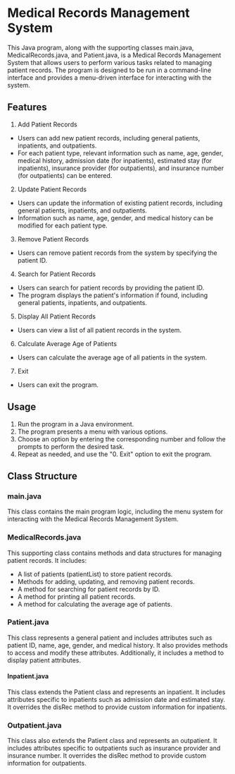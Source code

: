 # Medical Records Management System
This Java program, along with the supporting classes main.java, MedicalRecords.java, and Patient.java, is a Medical Records Management System that allows users to perform various tasks related to managing patient records. The program is designed to be run in a command-line interface and provides a menu-driven interface for interacting with the system.

## Features
1. Add Patient Records
+ Users can add new patient records, including general patients, inpatients, and outpatients.
+ For each patient type, relevant information such as name, age, gender, medical history, admission date (for inpatients), estimated stay (for inpatients), insurance provider (for outpatients), and insurance number (for outpatients) can be entered.
2. Update Patient Records
+ Users can update the information of existing patient records, including general patients, inpatients, and outpatients.
+ Information such as name, age, gender, and medical history can be modified for each patient type.
3. Remove Patient Records
+ Users can remove patient records from the system by specifying the patient ID.
4. Search for Patient Records
+ Users can search for patient records by providing the patient ID.
+ The program displays the patient's information if found, including general patients, inpatients, and outpatients.
5. Display All Patient Records
+ Users can view a list of all patient records in the system.
6. Calculate Average Age of Patients
+ Users can calculate the average age of all patients in the system.
7. Exit
+ Users can exit the program.
## Usage
1. Run the program in a Java environment.
2. The program presents a menu with various options.
3. Choose an option by entering the corresponding number and follow the prompts to perform the desired task.
4. Repeat as needed, and use the "0. Exit" option to exit the program.
## Class Structure
### main.java
This class contains the main program logic, including the menu system for interacting with the Medical Records Management System.
### MedicalRecords.java
This supporting class contains methods and data structures for managing patient records. It includes:

+ A list of patients (patientList) to store patient records.
+ Methods for adding, updating, and removing patient records.
+ A method for searching for patient records by ID.
+ A method for printing all patient records.
+ A method for calculating the average age of patients.
### Patient.java
This class represents a general patient and includes attributes such as patient ID, name, age, gender, and medical history. It also provides methods to access and modify these attributes. Additionally, it includes a method to display patient attributes.
#### Inpatient.java
This class extends the Patient class and represents an inpatient. It includes attributes specific to inpatients such as admission date and estimated stay. It overrides the disRec method to provide custom information for inpatients.

### Outpatient.java
This class also extends the Patient class and represents an outpatient. It includes attributes specific to outpatients such as insurance provider and insurance number. It overrides the disRec method to provide custom information for outpatients.
